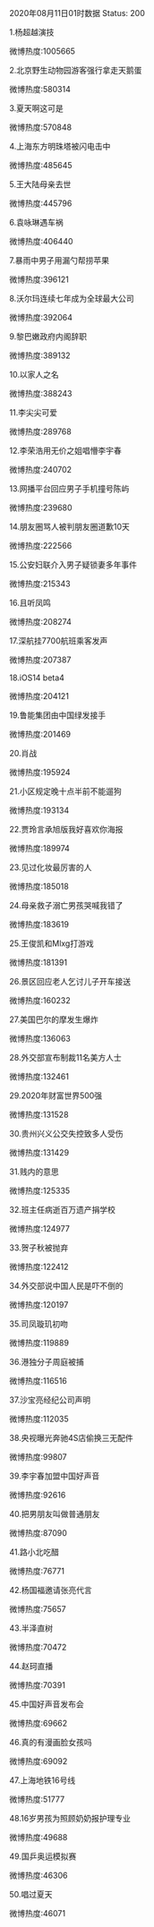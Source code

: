 2020年08月11日01时数据
Status: 200

1.杨超越演技

微博热度:1005665

2.北京野生动物园游客强行拿走天鹅蛋

微博热度:580314

3.夏天啊这可是

微博热度:570848

4.上海东方明珠塔被闪电击中

微博热度:485645

5.王大陆母亲去世

微博热度:445796

6.袁咏琳遇车祸

微博热度:406440

7.暴雨中男子用漏勺帮捞苹果

微博热度:396121

8.沃尔玛连续七年成为全球最大公司

微博热度:392064

9.黎巴嫩政府内阁辞职

微博热度:389132

10.以家人之名

微博热度:388243

11.李尖尖可爱

微博热度:289768

12.李荣浩用无价之姐唱懵李宇春

微博热度:240702

13.网播平台回应男子手机撞号陈屿

微博热度:239680

14.朋友圈骂人被判朋友圈道歉10天

微博热度:222566

15.公安妇联介入男子疑锁妻多年事件

微博热度:215343

16.且听凤鸣

微博热度:208274

17.深航挂7700航班乘客发声

微博热度:207387

18.iOS14 beta4

微博热度:204121

19.鲁能集团由中国绿发接手

微博热度:201469

20.肖战

微博热度:195924

21.小区规定晚十点半前不能遛狗

微博热度:193134

22.贾玲言承旭版我好喜欢你海报

微博热度:189974

23.见过化妆最厉害的人

微博热度:185018

24.母亲救子溺亡男孩哭喊我错了

微博热度:183619

25.王俊凯和Mlxg打游戏

微博热度:181391

26.景区回应老人乞讨儿子开车接送

微博热度:160232

27.美国巴尔的摩发生爆炸

微博热度:136063

28.外交部宣布制裁11名美方人士

微博热度:132461

29.2020年财富世界500强

微博热度:131528

30.贵州兴义公交失控致多人受伤

微博热度:131429

31.贱内的意思

微博热度:125335

32.班主任病逝百万遗产捐学校

微博热度:124977

33.贺子秋被抛弃

微博热度:122412

34.外交部说中国人民是吓不倒的

微博热度:120197

35.司凤璇玑初吻

微博热度:119889

36.港独分子周庭被捕

微博热度:116516

37.沙宝亮经纪公司声明

微博热度:112035

38.央视曝光奔驰4S店偷换三无配件

微博热度:99807

39.李宇春加盟中国好声音

微博热度:92616

40.把男朋友叫做普通朋友

微博热度:87090

41.路小北吃醋

微博热度:76771

42.杨国福邀请张亮代言

微博热度:75657

43.半泽直树

微博热度:70472

44.赵珂直播

微博热度:70391

45.中国好声音发布会

微博热度:69662

46.真的有漫画脸女孩吗

微博热度:69092

47.上海地铁16号线

微博热度:51777

48.16岁男孩为照顾奶奶报护理专业

微博热度:49688

49.国乒奥运模拟赛

微博热度:46306

50.唱过夏天

微博热度:46071

